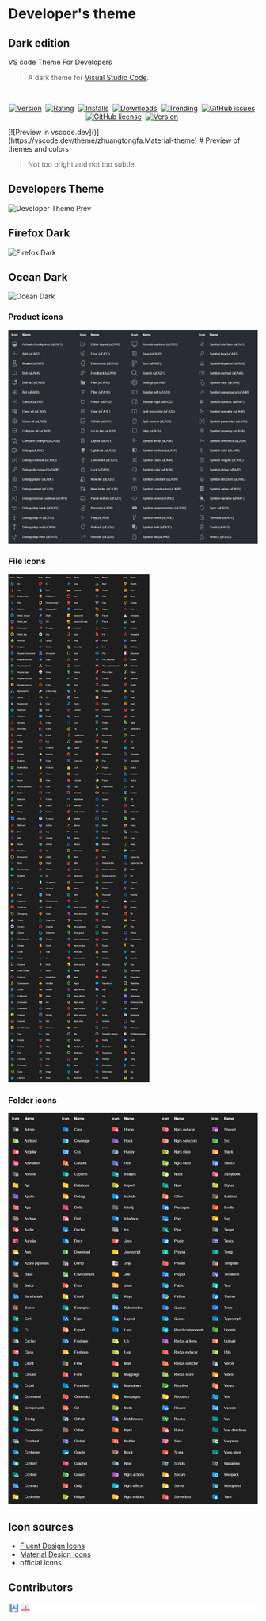 # Developer's theme
## Dark edition
 VS code Theme For Developers

> A dark theme for [Visual Studio Code](http://code.visualstudio.com).

&nbsp;
<p align="center">
    <a href="https://marketplace.visualstudio.com/items?itemName=Rajeshwaran.developer-theme-dark"><img src="https://vsmarketplacebadge.apphb.com/version-short/Rajeshwaran.developer-theme-dark.svg?style=for-the-badge&colorA=252526&colorB=43A047&label=VERSION" alt="Version"></a>&nbsp;
    <a href="https://marketplace.visualstudio.com/items?itemName=Rajeshwaran.developer-theme-dark"><img src="https://vsmarketplacebadge.apphb.com/rating-short/Rajeshwaran.developer-theme-dark.svg?style=for-the-badge&colorA=252526&colorB=43A047&label=Rating" alt="Rating"></a>&nbsp;
    <a href="https://marketplace.visualstudio.com/items?itemName=Rajeshwaran.developer-theme-dark"><img src="https://vsmarketplacebadge.apphb.com/installs-short/Rajeshwaran.developer-theme-dark.svg?style=for-the-badge&colorA=252526&colorB=43A047&label=Installs" alt="Installs"></a>&nbsp;
    <a href="https://marketplace.visualstudio.com/items?itemName=Rajeshwaran.developer-theme-dark"><img src="https://vsmarketplacebadge.apphb.com/downloads-short/Rajeshwaran.developer-theme-dark.svg?style=for-the-badge&colorA=252526&colorB=43A047&label=Downloads" alt="Downloads"></a>&nbsp;
    <a href="https://marketplace.visualstudio.com/items?itemName=Rajeshwaran.developer-theme-dark"><img src="https://vsmarketplacebadge.apphb.com/trending-monthly/Rajeshwaran.developer-theme-dark.svg?style=for-the-badge&colorA=252526&colorB=43A047&label=Trending" alt="Trending"></a>&nbsp;
    <a href="https://github.com/Rajeshwaran2001/developer-theme-dark/issues"><img alt="GitHub issues" src="https://img.shields.io/github/issues/Rajeshwaran2001/developer-theme-dark?style=for-the-badge&colorA=252526&colorB=43A047&label=GitHub issues" alt="GitHub issues"></a>&nbsp;
    <a href="https://github.com/Rajeshwaran2001/developer-theme-dark/blob/main/LICENSE"><img alt="GitHub license" src="https://img.shields.io/github/license/Rajeshwaran2001/developer-theme-dark?style=for-the-badge&colorA=252526&colorB=43A047&label=LICENSE" alt="LICENSE"></a>&nbsp;
    <a href="https://vscode.dev/theme/Rajeshwaran.developer-theme-dark"><img src="https://img.shields.io/badge/preview%20in-vscode.dev-blue?style=for-the-badge&colorA=252526&colorB=43A047&label=VERSION" alt="Version"></a>&nbsp;
</p>
[![Preview in vscode.dev]()](https://vscode.dev/theme/zhuangtongfa.Material-theme) 
# Preview of themes and colors

> Not too bright and not too subtle. 

## Developers Theme
<img src="https://raw.githubusercontent.com/Rajeshwaran2001/developer-theme-dark/main/assest/theme.png" alt="Developer Theme Prev" />

## Firefox Dark
<img src="https://raw.githubusercontent.com/Rajeshwaran2001/developer-theme-dark/main/assest/FirefoxDark.png" alt="Firefox Dark" />

## Ocean Dark
<img src="https://raw.githubusercontent.com/Rajeshwaran2001/developer-theme-dark/main/assest/OceanDark.png" alt="Ocean Dark" />

### Product icons

<img src="https://raw.githubusercontent.com/Rajeshwaran2001/developer-theme-dark/main/assest/preview.png" alt="Product Icons">



### File icons

<img src="https://raw.githubusercontent.com/Rajeshwaran2001/developer-theme-dark/main/assest/fileIcons.png" alt="file icons">

### Folder icons

<img src="https://raw.githubusercontent.com/Rajeshwaran2001/developer-theme-dark/main/assest/folderIcons.png" alt="folder icons">

## Icon sources


- [Fluent Design Icons](https://fluenticons.co/)
- [Material Design Icons](https://materialdesignicons.com/)
- official icons

## Contributors

<a href="https://github.com/Rajeshwaran2001/developer-theme-dark/graphs/contributors">
    <img src="https://raw.githubusercontent.com/Rajeshwaran2001/developer-theme-dark/main/assest/contributors.png" alt="Contributors">
</a>

